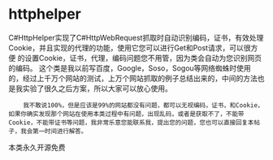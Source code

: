 # httphelper
C#HttpHelper实现了C#HttpWebRequest抓取时自动识别编码，证书，有效处理Cookie，并且实现的代理的功能，使用它您可以进行Get和Post请求，可以很方便 的设置Cookie，证书，代理，编码问题您不用管，因为类会自动为您识别网页的编码。
       这个类是我以前写百度，Google，Soso，Sogou等网络蜘蛛时使用的，经过上千万个网站的测试，上万个网站抓取的例子总结出来的，中间的方法也是我实验了很久之后方案，所以大家可以放心使用。

        我不敢说100%，但是应该是99%的网站都没有问题，都可以无视编码，证书，和Cookie，如果你确实发现那个网站在使用本类过程中有问题，出现乱码，或者是获取不了，不能带Cookie，不能带证书等问题，我非常乐意您能联系我，提出您的问题，您也可以直接回复本帖子，我会第一时间进行解答。     
本类永久开源免费